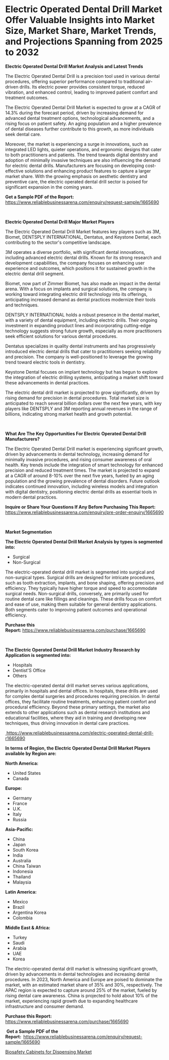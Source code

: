 <p><h1>Electric Operated Dental Drill Market Offer Valuable Insights into Market Size, Market Share, Market Trends, and Projections Spanning from 2025 to 2032</h1></p><p><strong>Electric Operated Dental Drill Market Analysis and Latest Trends</strong></p>
<p><p>The Electric Operated Dental Drill is a precision tool used in various dental procedures, offering superior performance compared to traditional air-driven drills. Its electric power provides consistent torque, reduced vibration, and enhanced control, leading to improved patient comfort and treatment outcomes. </p><p>The Electric Operated Dental Drill Market is expected to grow at a CAGR of 14.3% during the forecast period, driven by increasing demand for advanced dental treatment options, technological advancements, and a rising focus on patient safety. An aging population and a higher prevalence of dental diseases further contribute to this growth, as more individuals seek dental care. </p><p>Moreover, the market is experiencing a surge in innovations, such as integrated LED lights, quieter operations, and ergonomic designs that cater to both practitioners and patients. The trend towards digital dentistry and adoption of minimally invasive techniques are also influencing the demand for electric dental drills. Manufacturers are focusing on developing cost-effective solutions and enhancing product features to capture a larger market share. With the growing emphasis on aesthetic dentistry and preventive care, the electric operated dental drill sector is poised for significant expansion in the coming years.</p></p>
<p><strong>Get a Sample PDF of the Report:&nbsp;</strong> <a href="https://www.reliablebusinessarena.com/enquiry/request-sample/1665690?utm_campaign=3127&utm_medium=2&utm_source=Github&utm_content=ia&utm_term=04032025&utm_id=electric-operated-dental-drill">https://www.reliablebusinessarena.com/enquiry/request-sample/1665690</a></p>
<p>&nbsp;</p>
<p><strong>Electric Operated Dental Drill Major Market Players</strong></p>
<p><p>The Electric Operated Dental Drill Market features key players such as 3M, Biomet, DENTSPLY INTERNATIONAL, Dentatus, and Keystone Dental, each contributing to the sector's competitive landscape.</p><p>3M operates a diverse portfolio, with significant dental innovations, including advanced electric dental drills. Known for its strong research and development capabilities, the company focuses on enhancing user experience and outcomes, which positions it for sustained growth in the electric dental drill segment.</p><p>Biomet, now part of Zimmer Biomet, has also made an impact in the dental arena. With a focus on implants and surgical solutions, the company is working toward integrating electric drill technology into its offerings, anticipating increased demand as dental practices modernize their tools and techniques.</p><p>DENTSPLY INTERNATIONAL holds a robust presence in the dental market, with a variety of dental equipment, including electric drills. Their ongoing investment in expanding product lines and incorporating cutting-edge technology suggests strong future growth, especially as more practitioners seek efficient solutions for various dental procedures.</p><p>Dentatus specializes in quality dental instruments and has progressively introduced electric dental drills that cater to practitioners seeking reliability and precision. The company is well-positioned to leverage the growing trend toward electric tools in dentistry.</p><p>Keystone Dental focuses on implant technology but has begun to explore the integration of electric drilling systems, anticipating a market shift toward these advancements in dental practices.</p><p>The electric dental drill market is projected to grow significantly, driven by rising demand for precision in dental procedures. Total market size is anticipated to reach several billion dollars over the next few years, with key players like DENTSPLY and 3M reporting annual revenues in the range of billions, indicating strong market health and growth potential.</p></p>
<p>&nbsp;</p>
<p><strong>What Are The Key Opportunities For Electric Operated Dental Drill Manufacturers?</strong></p>
<p><p>The Electric Operated Dental Drill market is experiencing significant growth, driven by advancements in dental technology, increasing demand for minimally invasive procedures, and rising consumer awareness of oral health. Key trends include the integration of smart technology for enhanced precision and reduced treatment times. The market is projected to expand at a CAGR of around 8-10% over the next five years, fueled by an aging population and the growing prevalence of dental disorders. Future outlook indicates continued innovation, including wireless models and integration with digital dentistry, positioning electric dental drills as essential tools in modern dental practices.</p></p>
<p><strong>Inquire or Share Your Questions If Any Before Purchasing This Report:</strong> <a href="https://www.reliablebusinessarena.com/enquiry/pre-order-enquiry/1665690?utm_campaign=3127&utm_medium=2&utm_source=Github&utm_content=ia&utm_term=04032025&utm_id=electric-operated-dental-drill">https://www.reliablebusinessarena.com/enquiry/pre-order-enquiry/1665690</a></p>
<p>&nbsp;</p>
<p><strong>Market Segmentation</strong></p>
<p><strong>The Electric Operated Dental Drill Market Analysis by types is segmented into:</strong></p>
<p><ul><li>Surgical</li><li>Non-Surgical</li></ul></p>
<p><p>The electric-operated dental drill market is segmented into surgical and non-surgical types. Surgical drills are designed for intricate procedures, such as tooth extraction, implants, and bone shaping, offering precision and efficiency. They typically have higher torque and speed to accommodate surgical needs. Non-surgical drills, conversely, are primarily used for routine dental care like fillings and cleanings. These drills focus on comfort and ease of use, making them suitable for general dentistry applications. Both segments cater to improving patient outcomes and operational efficiency.</p></p>
<p><strong>Purchase this Report:&nbsp;</strong><a href="https://www.reliablebusinessarena.com/purchase/1665690?utm_campaign=3127&utm_medium=2&utm_source=Github&utm_content=ia&utm_term=04032025&utm_id=electric-operated-dental-drill">https://www.reliablebusinessarena.com/purchase/1665690</a></p>
<p>&nbsp;</p>
<p><strong>The Electric Operated Dental Drill Market Industry Research by Application is segmented into:</strong></p>
<p><ul><li>Hospitals</li><li>Dentist'S Office</li><li>Others</li></ul></p>
<p><p>The electric-operated dental drill market serves various applications, primarily in hospitals and dental offices. In hospitals, these drills are used for complex dental surgeries and procedures requiring precision. In dental offices, they facilitate routine treatments, enhancing patient comfort and procedural efficiency. Beyond these primary settings, the market also extends to other applications such as dental research institutions and educational facilities, where they aid in training and developing new techniques, thus driving innovation in dental care practices.</p></p>
<p><a href="https://www.reliablebusinessarena.com/electric-operated-dental-drill-r1665690?utm_campaign=3127&utm_medium=2&utm_source=Github&utm_content=ia&utm_term=04032025&utm_id=electric-operated-dental-drill">&nbsp;https://www.reliablebusinessarena.com/electric-operated-dental-drill-r1665690</a></p>
<p><strong>In terms of Region, the Electric Operated Dental Drill Market Players available by Region are:</strong></p>
<p>
    <p> <strong> North America: </strong>
        <ul>
            <li>United States</li>
            <li>Canada</li>
        </ul>
        </p> 
    <p> <strong> Europe: </strong>
        <ul>
            <li>Germany</li>
            <li>France</li>
            <li>U.K.</li>
            <li>Italy</li>
            <li>Russia</li>
        </ul>
        </p> 
    <p> <strong> Asia-Pacific: </strong>
        <ul>
            <li>China</li>
            <li>Japan</li>
            <li>South Korea</li>
            <li>India</li>
            <li>Australia</li>
            <li>China Taiwan</li>
            <li>Indonesia</li>
            <li>Thailand</li>
            <li>Malaysia</li>
        </ul>
        </p> 
    <p> <strong> Latin America: </strong>
        <ul>
            <li>Mexico</li>
            <li>Brazil</li>
            <li>Argentina Korea</li>
            <li>Colombia</li>
        </ul>
        </p> 
    <p> <strong> Middle East & Africa: </strong>
        <ul>
            <li>Turkey</li>
            <li>Saudi</li>
            <li>Arabia</li>
            <li>UAE</li>
            <li>Korea</li>
        </ul>
    </p>
    </p>
<p><p>The electric-operated dental drill market is witnessing significant growth, driven by advancements in dental technologies and increasing dental procedures. In 2023, North America and Europe are poised to dominate the market, with an estimated market share of 35% and 30%, respectively. The APAC region is expected to capture around 25% of the market, fueled by rising dental care awareness. China is projected to hold about 10% of the market, experiencing rapid growth due to expanding healthcare infrastructure and consumer demand.</p></p>
<p><strong>Purchase this Report: </strong><a href="https://www.reliablebusinessarena.com/purchase/1665690?utm_campaign=3127&utm_medium=2&utm_source=Github&utm_content=ia&utm_term=04032025&utm_id=electric-operated-dental-drill">https://www.reliablebusinessarena.com/purchase/1665690</a></p>
<p>&nbsp;<strong>Get a Sample PDF of the Report:&nbsp;&nbsp;</strong><a href="https://www.reliablebusinessarena.com/enquiry/request-sample/1665690?utm_campaign=3127&utm_medium=2&utm_source=Github&utm_content=ia&utm_term=04032025&utm_id=electric-operated-dental-drill">https://www.reliablebusinessarena.com/enquiry/request-sample/1665690</a></p>
<p><strong></strong></p>
<p><p><a href="https://github.com/genayziben/Market-Research-Report-List-1/blob/main/biosafety-cabinets-for-dispensing-market.md?utm_campaign=3127&utm_medium=2&utm_source=Github&utm_content=ia&utm_term=04032025&utm_id=electric-operated-dental-drill">Biosafety Cabinets for Dispensing Market</a></p></p>